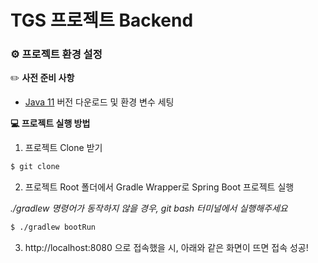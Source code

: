 # TGS 프로젝트 Backend

### :gear: 프로젝트 환경 설정

:pencil2: **사전 준비 사항**

- <a href="https://www.oracle.com/kr/java/technologies/javase/jdk11-archive-downloads.html">Java 11</a> 버전 다운로드 및 환경 변수 세팅



**:computer: 프로젝트 실행 방법**

1. 프로젝트 Clone 받기

```bash
$ git clone 
```



2. 프로젝트 Root 폴더에서 Gradle Wrapper로 Spring Boot 프로젝트 실행

*./gradlew 명령어가 동작하지 않을 경우, git bash 터미널에서 실행해주세요*

```bash
$ ./gradlew bootRun
```



3. http://localhost:8080 으로 접속했을 시, 아래와 같은 화면이 뜨면 접속 성공!

